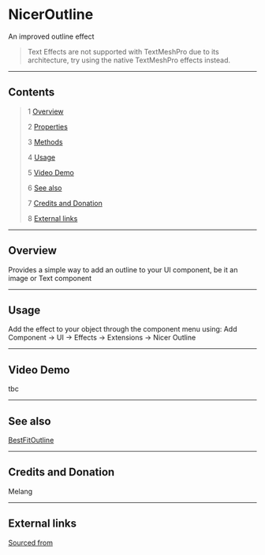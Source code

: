 # NicerOutline

An improved outline effect

<!--![](Images/ Game Image.jpg)-->

> Text Effects are not supported with TextMeshPro due to its architecture, try using the native TextMeshPro effects instead.

---------

## Contents

> 1 [Overview](#overview)
>
> 2 [Properties](#properties)
>
> 3 [Methods](#methods)
>
> 4 [Usage](#usage)
>
> 5 [Video Demo](#video-demo)
>
> 6 [See also](#see-also)
>
> 7 [Credits and Donation](#credits-and-donation)
>
> 8 [External links](#external-links)

---------

## Overview

Provides a simple way to add an outline to your UI component, be it an image or Text component

---------

## Usage

Add the effect to your object through the component menu using:
Add Component -> UI -> Effects -> Extensions -> Nicer Outline

---------

## Video Demo

tbc

---------

## See also

[BestFitOutline](/Controls/BestFitOutline.md)

---------

## Credits and Donation

Melang

---------

## External links

[Sourced from](http://forum.unity3d.com/members/melang.593409/)
